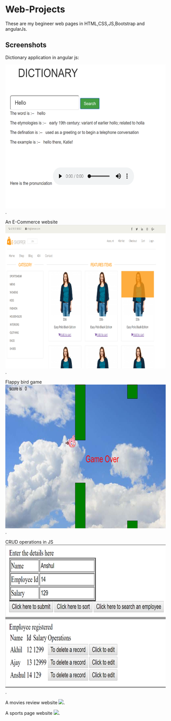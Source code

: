 # Web-Projects
These are my begineer web pages in HTML,CSS,JS,Bootstrap and angularJs.

## Screenshots

Dictionary application in angular js:

<img src="https://github.com/AkhilDixit1998/Web-Projects/blob/master/web%20images/dictionary.PNG" height="450">.

An E-Commerce website
<img src="https://github.com/AkhilDixit1998/Web-Projects/blob/master/web%20images/ecommerce.PNG" height="450">.

Flappy bird game
<img src="https://github.com/AkhilDixit1998/Web-Projects/blob/master/web%20images/flappybird.PNG" height="450">.

CRUD operations in JS
<img src="https://github.com/AkhilDixit1998/Web-Projects/blob/master/web%20images/jsentry.PNG" height="450">.

A movies review website
<img src="https://github.com/AkhilDixit1998/Web-Projects/blob/master/web%20images/movies.PNG" height="450">.

A sports page website
<img src="https://github.com/AkhilDixit1998/Web-Projects/blob/master/web%20images/sports.PNG" height="450">.



